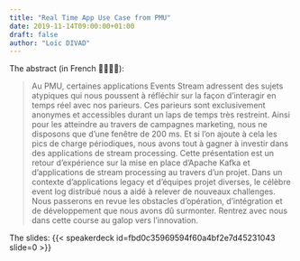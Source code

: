 ```yaml
---
title: "Real Time App Use Case from PMU"
date: 2019-11-14T09:00:00+01:00
draft: false
author: "Loïc DIVAD"
---
```

The abstract (in French 🧀🍷🇫🇷):
> Au PMU, certaines applications Events Stream adressent des sujets atypiques qui nous poussent à réfléchir sur la façon d’interagir en temps réel avec nos parieurs. Ces parieurs sont exclusivement anonymes et accessibles durant un laps de temps très restreint. Ainsi pour les atteindre au travers de campagnes marketing, nous ne disposons que d’une fenêtre de 200 ms. Et si l’on ajoute à cela les pics de charge périodiques, nous avons tout à gagner à investir dans des applications de stream processing. Cette présentation est un retour d’expérience sur la mise en place d’Apache Kafka et d’applications de stream processing au travers d’un projet. Dans un contexte d’applications legacy et d’équipes projet diverses, le célèbre event log distribué nous a aidé à relever de nouveaux challenges. Nous passerons en revue les obstacles d’opération, d’intégration et de développement que nous avons dû surmonter. Rentrez avec nous dans cette course au galop vers l’innovation.

The slides:
{{< speakerdeck id=fbd0c35969594f60a4bf2e7d45231043 slide=0 >}}